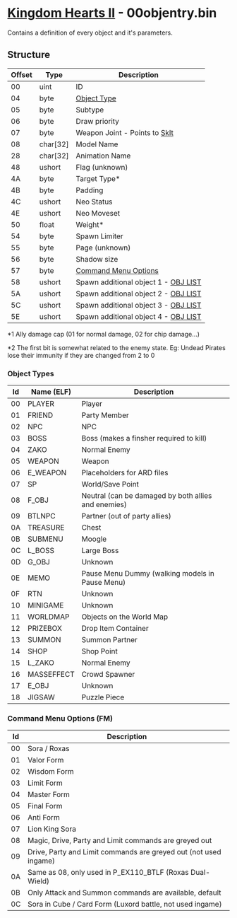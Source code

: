# [Kingdom Hearts II](../../index.md) - 00objentry.bin

Contains a definition of every object and it's parameters.

## Structure

| Offset | Type | Description |
|--------|------|-------------|
| 00     | uint | ID
| 04     | byte | [Object Type](#object-types)
| 05     | byte | Subtype
| 06     | byte | Draw priority
| 07     | byte | Weapon Joint - Points to [Sklt](03system.md#sklt)
| 08     | char[32] | Model Name
| 28     | char[32] | Animation Name
| 48     | ushort | Flag (unknown)
| 4A     | byte | Target Type*
| 4B     | byte | Padding
| 4C     | ushort | Neo Status
| 4E     | ushort | Neo Moveset
| 50     | float | Weight*
| 54     | byte | Spawn Limiter
| 55     | byte | Page (unknown)
| 56     | byte | Shadow size
| 57     | byte | [Command Menu Options](#command-menu-options-fm)
| 58     | ushort | Spawn additional object 1 - [OBJ LIST](../../dictionary/obj.md)
| 5A     | ushort | Spawn additional object 2 - [OBJ LIST](../../dictionary/obj.md)
| 5C     | ushort | Spawn additional object 3 - [OBJ LIST](../../dictionary/obj.md)
| 5E     | ushort | Spawn additional object 4 - [OBJ LIST](../../dictionary/obj.md)

*1 Ally damage cap (01 for normal damage, 02 for chip damage...)

*2 The first bit is somewhat related to the enemy state. Eg: Undead Pirates lose their immunity if they are changed from 2 to 0

### Object Types

| Id | Name (ELF) | Description |
|----|------------|-------------|
| 00 | PLAYER   | Player
| 01 | FRIEND   | Party Member
| 02 | NPC      | NPC
| 03 | BOSS     | Boss (makes a finsher required to kill)
| 04 | ZAKO     | Normal Enemy
| 05 | WEAPON   | Weapon
| 06 | E_WEAPON | Placeholders for ARD files
| 07 | SP       | World/Save Point
| 08 | F_OBJ    | Neutral (can be damaged by both allies and enemies)
| 09 | BTLNPC   | Partner (out of party allies)
| 0A | TREASURE | Chest
| 0B | SUBMENU  | Moogle
| 0C | L_BOSS   | Large Boss
| 0D | G_OBJ    | Unknown
| 0E | MEMO     | Pause Menu Dummy (walking models in Pause Menu)
| 0F | RTN      | Unknown
| 10 | MINIGAME | Unknown
| 11 | WORLDMAP | Objects on the World Map
| 12 | PRIZEBOX | Drop Item Container
| 13 | SUMMON   | Summon Partner
| 14 | SHOP     | Shop Point
| 15 | L_ZAKO   | Normal Enemy
| 16 | MASSEFFECT | Crowd Spawner
| 17 | E_OBJ    | Unknown
| 18 | JIGSAW   | Puzzle Piece

### Command Menu Options (FM)

| Id | Description |
|----|-------------|
| 00 | Sora / Roxas
| 01 | Valor Form
| 02 | Wisdom Form
| 03 | Limit Form
| 04 | Master Form
| 05 | Final Form
| 06 | Anti Form
| 07 | Lion King Sora
| 08 | Magic, Drive, Party and Limit commands are greyed out
| 09 | Drive, Party and Limit commands are greyed out (not used ingame)
| 0A | Same as 08, only used in P_EX110_BTLF (Roxas Dual-Wield)
| 0B | Only Attack and Summon commands are available, default
| 0C | Sora in Cube / Card Form (Luxord battle, not used ingame)